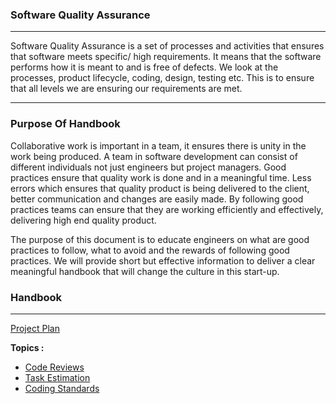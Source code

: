 ### Software Quality Assurance 

---

Software Quality Assurance is a set of processes and activities that ensures that software meets specific/ high requirements. It means that the software performs how it is meant to and is free of defects. We look at the processes, product lifecycle, coding, design, testing etc. This is to ensure that all levels we are ensuring our requirements are met.

--- 

### Purpose Of Handbook

Collaborative work is important in a team, it ensures there is unity in the work being produced. A team in software development can consist of different individuals not just engineers but project managers. Good practices ensure that quality work is done and in a meaningful time. Less errors which ensures that quality product is being delivered to the client, better communication and changes are easily made. By following good practices teams can ensure that they are working efficiently and effectively, delivering high end quality product.

The purpose of this document is to educate engineers on what are good practices to follow, what to avoid and the rewards of following good practices. We will provide short but effective information to deliver a clear meaningful handbook that will change the culture in this start-up.

 
### Handbook
____

[Project Plan](../CA1/ProjectPlan/plan.md)
 
**Topics :**

* [Code Reviews](../CA1/CodeReview/Introduction.md)
* [Task Estimation](../CA1/TaskEstimation/Introduction.md)
* [Coding Standards](../CA1/CodingStandards/Introduction.md)

